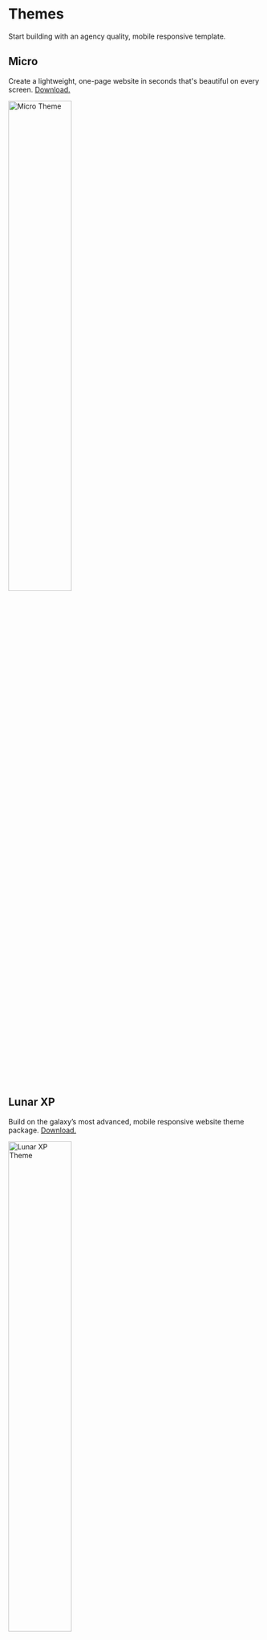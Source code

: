 # Themes

Start building with an agency quality, mobile responsive template.

## Micro

Create a lightweight, one-page website in seconds that's beautiful on every screen. <a href="https://github.com/solodev/marketplace/blob/master/depot/themes/micro.zip" target="_blank">Download.</a>

<p><img src="../../images/themes/micro-theme.jpg" alt="Micro Theme" style="width: 50%;"></p>

## Lunar XP

Build on the galaxy’s most advanced, mobile responsive website theme package. <a href="https://github.com/solodev/marketplace/raw/master/depot/themes/lunarxp.zip" target="_blank">Download.</a>

<p><img src="../../images/themes/lunarxp-theme.png" alt="Lunar XP Theme" style="width: 50%;"></p>

## SpaceJet

Launch a website in minutes with an easy-to-use, mobile responsive theme. <a href="https://github.com/solodev/marketplace/raw/master/depot/themes/spacejet.zip" target="_blank">Download.</a>

<p><img src="../../images/themes/spacejet-theme.jpg" alt="SpaceJet Theme" style="width: 50%;"></p>
